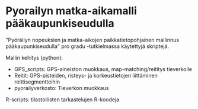 # Pyorailyn matka-aikamalli pääkaupunkiseudulla
"Pyöräilyn nopeuksien ja matka-aikojen paikkatietopohjainen mallinnus pääkaupunkiseudulla" pro gradu -tutkielmassa käytettyjä skriptejä.

Mallin kehitys (python):
- GPS_scripts: GPS-aineiston muokkaus, map-matching/reititys tieverkolle
- Reitit: GPS-pisteiden, risteys- ja korkeustietojen liittäminen reittisegmentteihin
- pyorailyverkosto: Tieverkon muokkaus

R-scripts: tilastollisten tarkastelujen R-koodeja

